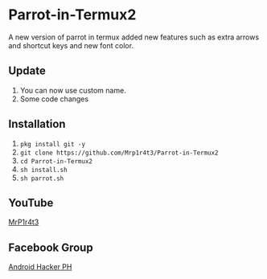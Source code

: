 # Parrot-in-Termux2
A new version of parrot in termux added new features such as extra arrows and shortcut keys and new font color.

## Update
1. You can now use custom name.
2. Some code changes
## Installation
1. `pkg install git -y`
2. `git clone https://github.com/Mrp1r4t3/Parrot-in-Termux2`
3. `cd Parrot-in-Termux2`
4. `sh install.sh`
5. `sh parrot.sh`

## YouTube
[MrP1r4t3](https://www.youtube.com/c/mrp1r4t3)
## Facebook Group
[Android Hacker PH](https://www.facebook.com/groups/1778790372291663/)

